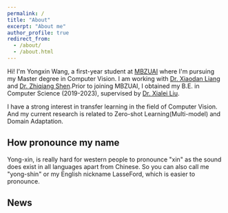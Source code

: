 ```yaml
---
permalink: /
title: "About"
excerpt: "About me"
author_profile: true
redirect_from: 
  - /about/
  - /about.html
---
```


Hi! I'm Yongxin Wang, a first-year student at [MBZUAI](https://mbzuai.ac.ae/) where I'm pursuing my Master degree in Computer Vision. I am working with [Dr. Xiaodan Liang](https://lemondan.github.io/) and [Dr. Zhiqiang Shen](https://zhiqiangshen.com/).Prior to joining MBZUAI, I obtained my B.E. in Computer Science (2019-2023),  supervised by [Dr. Xialei Liu](https://mmcheng.net/xliu/).

I have a strong interest in transfer learning in the field of Computer Vision. And my current research is related to Zero-shot Learning(Multi-model) and Domain Adaptation.

## How pronounce my name
Yong-xin, is really hard for western people to pronounce "xin" as the sound does exist in all languages apart from Chinese.
So you can also call me "yong-shin" or my English nickname LasseFord, which is easier to pronounce.


## News